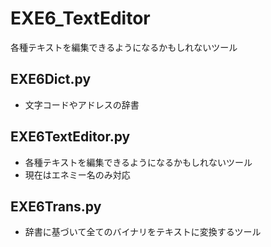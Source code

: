 # EXE6_TextEditor
各種テキストを編集できるようになるかもしれないツール

## EXE6Dict.py
* 文字コードやアドレスの辞書

## EXE6TextEditor.py
* 各種テキストを編集できるようになるかもしれないツール
* 現在はエネミー名のみ対応

## EXE6Trans.py
* 辞書に基づいて全てのバイナリをテキストに変換するツール
